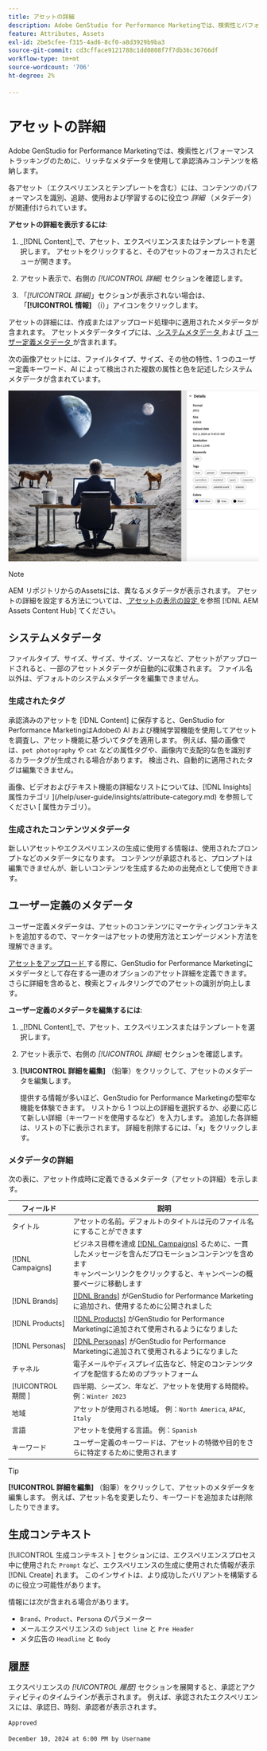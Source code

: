 ```yaml
---
title: アセットの詳細
description: Adobe GenStudio for Performance Marketingでは、検索性とパフォーマンストラッキングのために、リッチなメタデータを使用して承認済みコンテンツを格納します。
feature: Attributes, Assets
exl-id: 2be5cfee-f315-4ad6-8cf0-a8d3929b9ba3
source-git-commit: cd3cfface9121788c1dd0808f7f7db36c36766df
workflow-type: tm+mt
source-wordcount: '706'
ht-degree: 2%

---
```


# アセットの詳細

Adobe GenStudio for Performance Marketingでは、検索性とパフォーマンストラッキングのために、リッチなメタデータを使用して承認済みコンテンツを格納します。

各アセット（エクスペリエンスとテンプレートを含む）には、コンテンツのパフォーマンスを識別、追跡、使用および学習するのに役立つ _詳細_ （メタデータ）が関連付けられています。

**アセットの詳細を表示するには**:

1. _[!DNL Content]_で、アセット、エクスペリエンスまたはテンプレートを選択します。 アセットをクリックすると、そのアセットのフォーカスされたビューが開きます。

1. アセット表示で、右側の _[!UICONTROL 詳細]_ セクションを確認します。

1. 「_[!UICONTROL 詳細]_」セクションが表示されない場合は、「**[!UICONTROL 情報]** （i）」アイコンをクリックします。

アセットの詳細には、作成またはアップロード処理中に適用されたメタデータが含まれます。 アセットメタデータタイプには、[ システムメタデータ ](#system-metadata) および [ ユーザー定義メタデータ ](#user-defined-metadata) が含まれます。

次の画像アセットには、ファイルタイプ、サイズ、その他の特性、1 つのユーザー定義キーワード、AI によって検出された複数の属性と色を記述したシステムメタデータが含まれています。

![ 複数のタグを持つアセットの詳細 ](/help/assets/content-asset-details.png)

>[!NOTE]
>
>AEM リポジトリからのAssetsには、異なるメタデータが表示されます。 アセットの詳細を設定する方法については、[ アセットの表示の設定 ](connect-aem-repo.md#step-4-configure-asset-visibility) を参照 [!DNL AEM Assets Content Hub] てください。

## システムメタデータ

ファイルタイプ、サイズ、サイズ、サイズ、ソースなど、アセットがアップロードされると、一部のアセットメタデータが自動的に収集されます。 ファイル名以外は、デフォルトのシステムメタデータを編集できません。

### 生成されたタグ

承認済みのアセットを [!DNL Content] に保存すると、GenStudio for Performance MarketingはAdobeの AI および機械学習機能を使用してアセットを調査し、アセット機能に基づいてタグを適用します。 例えば、猫の画像では、`pet photography` や `cat` などの属性タグや、画像内で支配的な色を識別するカラータグが生成される場合があります。 検出され、自動的に適用されたタグは編集できません。

画像、ビデオおよびテキスト機能の詳細なリストについては、[!DNL Insights] 属性カテゴリ ](/help/user-guide/insights/attribute-category.md) を参照してください [ 属性カテゴリ）。

### 生成されたコンテンツメタデータ

新しいアセットやエクスペリエンスの生成に使用する情報は、使用されたプロンプトなどのメタデータになります。 コンテンツが承認されると、プロンプトは編集できませんが、新しいコンテンツを生成するための出発点として使用できます。

## ユーザー定義のメタデータ

ユーザー定義メタデータは、アセットのコンテンツにマーケティングコンテキストを追加するので、マーケターはアセットの使用方法とエンゲージメント方法を理解できます。

[ アセットをアップロード ](/help/user-guide/content/manage-assets.md#add-assets) する際に、GenStudio for Performance Marketingにメタデータとして存在する一連のオプションのアセット詳細を定義できます。 さらに詳細を含めると、検索とフィルタリングでのアセットの識別が向上します。

**ユーザー定義のメタデータを編集するには**:

1. _[!DNL Content]_で、アセット、エクスペリエンスまたはテンプレートを選択します。

1. アセット表示で、右側の _[!UICONTROL 詳細]_ セクションを確認します。

1. **[!UICONTROL 詳細を編集]** （鉛筆）をクリックして、アセットのメタデータを編集します。

   提供する情報が多いほど、GenStudio for Performance Marketingの堅牢な機能を体験できます。 リストから 1 つ以上の詳細を選択するか、必要に応じて新しい詳細（キーワードを使用するなど）を入力します。 追加した各詳細は、リストの下に表示されます。 詳細を削除するには、「**`x`**」をクリックします。

### メタデータの詳細

次の表に、アセット作成時に定義できるメタデータ（アセットの詳細）を示します。

| フィールド | 説明 |
| -------------- | ----------- |
| タイトル | アセットの名前。デフォルトのタイトルは元のファイル名にすることができます |
| [!DNL Campaigns] | ビジネス目標を達成 [[!DNL Campaigns]](/help/user-guide/campaigns/overview.md) るために、一貫したメッセージを含んだプロモーションコンテンツを含めます <br> キャンペーンリンクをクリックすると、キャンペーンの概要ページに移動します |
| [!DNL Brands] | [[!DNL Brands]](/help/user-guide/guidelines/brands.md) がGenStudio for Performance Marketingに追加され、使用するために公開されました |
| [!DNL Products] | [[!DNL Products]](/help/user-guide/guidelines/products.md) がGenStudio for Performance Marketingに追加されて使用されるようになりました |
| [!DNL Personas] | [[!DNL Personas]](/help/user-guide/guidelines/personas.md) がGenStudio for Performance Marketingに追加されて使用されるようになりました |
| チャネル | 電子メールやディスプレイ広告など、特定のコンテンツタイプを配信するためのプラットフォーム |
| [!UICONTROL  期間 ] | 四半期、シーズン、年など、アセットを使用する時間枠。 例：`Winter 2023` |
| 地域  | アセットが使用される地域。 例：`North America`, `APAC`, `Italy` |
| 言語 | アセットを使用する言語。 例：`Spanish` |
| キーワード | ユーザー定義のキーワードは、アセットの特徴や目的をさらに特定するために使用されます |

>[!TIP]
>
>**[!UICONTROL 詳細を編集]** （鉛筆）をクリックして、アセットのメタデータを編集します。 例えば、アセット名を変更したり、キーワードを追加または削除したりできます。

## 生成コンテキスト

[!UICONTROL  生成コンテキスト ] セクションには、エクスペリエンスプロセス中に使用された `Prompt` など、エクスペリエンスの生成に使用された情報が表示 [!DNL Create] れます。 このインサイトは、より成功したバリアントを構築するのに役立つ可能性があります。

情報には次が含まれる場合があります。

- `Brand`、`Product`、`Persona` のパラメーター
- メールエクスペリエンスの `Subject line` と `Pre Header`
- メタ広告の `Headline` と `Body`

## 履歴

エクスペリエンスの _[!UICONTROL 履歴]_ セクションを展開すると、承認とアクティビティのタイムラインが表示されます。 例えば、承認されたエクスペリエンスには、承認日、時刻、承認者が表示されます。

```
Approved

December 10, 2024 at 6:00 PM by Username
```

